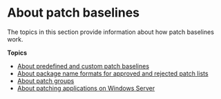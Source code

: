 # About patch baselines<a name="about-patch-baselines"></a>

The topics in this section provide information about how patch baselines work\.

**Topics**
+ [About predefined and custom patch baselines](sysman-patch-baselines.md)
+ [About package name formats for approved and rejected patch lists](patch-manager-approved-rejected-package-name-formats.md)
+ [About patch groups](sysman-patch-patchgroups.md)
+ [About patching applications on Windows Server](about-windows-app-patching.md)